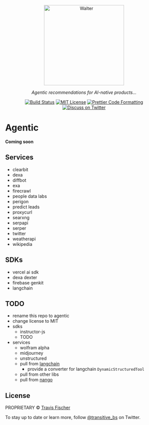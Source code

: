 <p align="center">
  <a href="https://trywalter.ai"><img alt="Walter" src="https://trywalter.ai/walter-logo.svg" width="256"></a>
</p>

<p align="center">
  <em>Agentic recommendations for AI-native products...</em>
</p>

<p align="center">
  <a href="https://github.com/transitive-bullshit/walter/actions/workflows/test.yml"><img alt="Build Status" src="https://github.com/transitive-bullshit/walter/actions/workflows/main.yml/badge.svg" /></a>
  <a href="https://github.com/transitive-bullshit/walter/blob/main/license"><img alt="MIT License" src="https://img.shields.io/badge/license-MIT-blue" /></a>
  <a href="https://prettier.io"><img alt="Prettier Code Formatting" src="https://img.shields.io/badge/code_style-prettier-brightgreen.svg" /></a>
  <a href="https://twitter.com/transitive_bs"><img alt="Discuss on Twitter" src="https://img.shields.io/badge/twitter-discussion-blue" /></a>
</p>

# Agentic <!-- omit from toc -->

**Coming soon**

## Services

- clearbit
- dexa
- diffbot
- exa
- firecrawl
- people data labs
- perigon
- predict leads
- proxycurl
- searxng
- serpapi
- serper
- twitter
- weatherapi
- wikipedia

## SDKs

- vercel ai sdk
- dexa dexter
- firebase genkit
- langchain

## TODO

- rename this repo to agentic
- change license to MIT
- sdks
  - instructor-js
  - TODO
- services
  - wolfram alpha
  - midjourney
  - unstructured
  - pull from [langchain](https://github.com/langchain-ai/langchainjs/tree/main/langchain)
    - provide a converter for langchain `DynamicStructuredTool`
  - pull from other libs
  - pull from [nango](https://docs.nango.dev/integrations/overview)

## License

PROPRIETARY © [Travis Fischer](https://twitter.com/transitive_bs)

To stay up to date or learn more, follow [@transitive_bs](https://twitter.com/transitive_bs) on Twitter.
